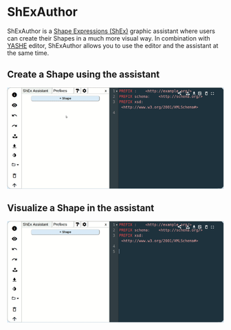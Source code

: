 # ShExAuthor
ShExAuthor is a  [Shape Expressions (ShEx)](http://shex.io/) graphic assistant where users can create their Shapes in a much more visual way.
In combination with [YASHE](https://github.com/weso/YASHE) editor, ShExAuthor allows you to use the editor and the assistant at the same time.

## Create a Shape using the assistant

<p align="center">
  <img src="./public/finalCreateShape.gif"  alt="ShExAuthor GIF"/>
</p>

## Visualize a Shape in the assistant
<p align="center">
  <img src="./public/finalShapeRecognition.gif"  alt="ShExAuthor GIF"/>
</p>
